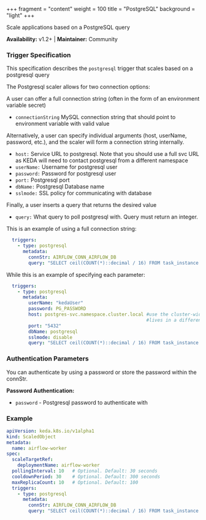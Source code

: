 +++
fragment = "content"
weight = 100
title = "PostgreSQL"
background = "light"
+++

Scale applications based on a PostgreSQL query

**Availability:** v1.2+ | **Maintainer:** Community

<!--more-->

### Trigger Specification

This specification describes the `postgresql` trigger that scales based on a postgresql query

The Postgresql scaler allows for two connection options:

A user can offer a full connection string 
(often in the form of an environment variable secret)

- `connectionString` MySQL connection string that should point to environment variable with valid value

Alternatively, a user can specify individual
arguments (host, userName, password, etc.), and the scaler will form a connection string 
internally.
- `host:` Service URL to postgresql. Note that you should use a full svc URL as KEDA will need to contact postgresql from a different namespace
- `userName:` Username for postgresql user
- `password:` Password for postgresql user
- `port:` Postgresql port
- `dbName:` Postgresql Database name
- `sslmode:` SSL policy for communicating with database

Finally, a user inserts a query that returns the desired value

- `query:` What query to poll postgresql with. Query must return an integer.

This is an example of using a full connection string:
```yaml
  triggers:
    - type: postgresql
      metadata:
        connStr: AIRFLOW_CONN_AIRFLOW_DB
        query: "SELECT ceil(COUNT(*)::decimal / 16) FROM task_instance WHERE state='running' OR state='queued'"
```

While this is an example of specifying each parameter:

```yaml
  triggers:
    - type: postgresql
      metadata:
        userName: "kedaUser"
        password: PG_PASSWORD
        host: postgres-svc.namespace.cluster.local #use the cluster-wide namespace as KEDA 
                                                   #lives in a different namespace from your postgres
        port: "5432"
        dbName: postgresql
        sslmode: disable
        query: "SELECT ceil(COUNT(*)::decimal / 16) FROM task_instance WHERE state='running' OR state='queued'"
```

### Authentication Parameters

You can authenticate by using a password or store the password within the connStr.

**Password Authentication:**

- `password` - Postgresql password to authenticate with

### Example

```yaml
apiVersion: keda.k8s.io/v1alpha1
kind: ScaledObject
metadata:
  name: airflow-worker
spec:
  scaleTargetRef:
    deploymentName: airflow-worker
  pollingInterval: 10   # Optional. Default: 30 seconds
  cooldownPeriod: 30    # Optional. Default: 300 seconds
  maxReplicaCount: 10   # Optional. Default: 100
  triggers:
    - type: postgresql
      metadata:
        connStr: AIRFLOW_CONN_AIRFLOW_DB
        query: "SELECT ceil(COUNT(*)::decimal / 16) FROM task_instance WHERE state='running' OR state='queued'"
```
